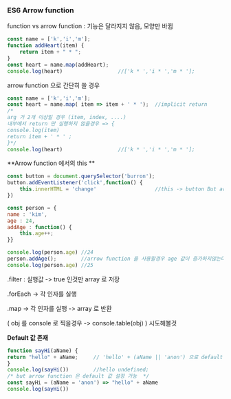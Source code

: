 ### ES6 Arrow function

function vs arrow function : 기능은 달라지지 않음, 모양만 바뀜

```javascript
const name = ['k','i','m'];
function addHeart(item) {
    return item + " * ";
}
const heart = name.map(addHeart);
console.log(heart) 					//['k * ','i * ','m * '];
```

arrow function 으로 간단히 쓸 경우

```javascript
const name = ['k','i','m'];
const heart = name.map( item => item + ' * ');	//implicit return
/*
arg 가 2개 이상일 경우 (item, index, ....)
내부에서 return 만 실행하지 않을경우 => { 
console.log(item)
return item + ' * ' ;
}*/
console.log(heart) 					//['k * ','i * ','m * '];
```



**Arrow function 에서의 this **

```javascript
const button = document.querySelector('burron');
button.addEventListener('click',function() {
    this.innerHTML = 'change'					//this -> button But arrow function 을 사용할경우 this -> window;
})
```



```javascript
const person = {
name : 'kim',
age : 24,
addAge : function() {
    this.age++;
}}

console.log(person.age)	//24
person.addAge();		//arrow function 을 사용할경우 age 값이 증가하지않는다
console.log(person.age) //25
```



.filter : 실행값 -> true 인것만 array 로 저장

.forEach -> 각 인자를 실행 

.map -> 각 인자를 실행 ->  array 로 반환

 ( obj 를 console 로 찍을경우 -> console.table(obj) ) 시도해볼것

**Default 값 존재**

```javascript
function sayHi(aName) {
return "hello" + aName;		// 'hello' + (aName || 'anon') 으로 default 값 만든다.
}
console.log(sayHi())		//hello undefined;
/* but arrow function 은 default 값 설정 가능  */
const sayHi = (aName = 'anon') => "hello" + aName
console.log(sayHi())
```

